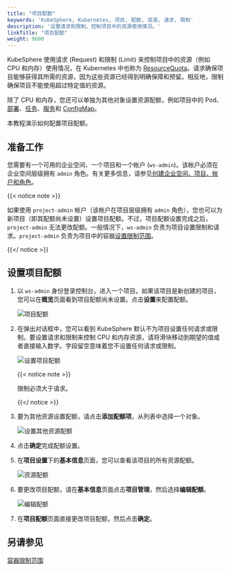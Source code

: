 ```yaml
---
title: "项目配额"
keywords: 'KubeSphere, Kubernetes, 项目, 配额, 资源, 请求, 限制'
description: '设置请求和限制，控制项目中的资源使用情况。'
linkTitle: "项目配额"
weight: 9600
---
```


KubeSphere 使用请求 (Request) 和限制 (Limit) 来控制项目中的资源（例如 CPU 和内存）使用情况，在 Kubernetes 中也称为 [ResourceQuota](https://kubernetes.io/zh/docs/concepts/policy/resource-quotas/)。请求确保项目能够获得其所需的资源，因为这些资源已经得到明确保障和预留。相反地，限制确保项目不能使用超过特定值的资源。

除了 CPU 和内存，您还可以单独为其他对象设置资源配额，例如项目中的 Pod、[部署](../../project-user-guide/application-workloads/deployments/)、[任务](../../project-user-guide/application-workloads/jobs/)、[服务](../../project-user-guide/application-workloads/services/)和 [ConfigMap](../../project-user-guide/configuration/configmaps/)。

本教程演示如何配置项目配额。

## 准备工作

您需要有一个可用的企业空间、一个项目和一个帐户 (`ws-admin`)。该帐户必须在企业空间层级拥有 `admin` 角色。有关更多信息，请参见[创建企业空间、项目、帐户和角色](../../quick-start/create-workspace-and-project/)。

{{< notice note >}}

如果使用 `project-admin` 帐户（该帐户在项目层级拥有 `admin` 角色），您也可以为新项目（即其配额尚未设置）设置项目配额。不过，项目配额设置完成之后，`project-admin` 无法更改配额。一般情况下，`ws-admin` 负责为项目设置限制和请求。`project-admin` 负责为项目中的容器[设置限制范围](../../project-administration/container-limit-ranges/)。 

{{</ notice >}} 

## 设置项目配额

1. 以 `ws-admin` 身份登录控制台，进入一个项目。如果该项目是新创建的项目，您可以在**概览**页面看到项目配额尚未设置。点击**设置**来配置配额。

   ![项目配额](/images/docs/zh-cn/workspace-administration-and-user-guide/project-quotas/project-quotas.PNG)

2. 在弹出对话框中，您可以看到 KubeSphere 默认不为项目设置任何请求或限制。要设置请求和限制来控制 CPU 和内存资源，请将滑块移动到期望的值或者直接输入数字。字段留空意味着您不设置任何请求或限制。

   ![设置项目配额](/images/docs/zh-cn/workspace-administration-and-user-guide/project-quotas/set-project-quotas.PNG)

   {{< notice note >}}

   限制必须大于请求。

   {{</ notice >}} 

3. 要为其他资源设置配额，请点击**添加配额项**，从列表中选择一个对象。

   ![设置其他资源配额](/images/docs/zh-cn/workspace-administration-and-user-guide/project-quotas/set-other-resource-quotas.PNG)

4. 点击**确定**完成配额设置。

5. 在**项目设置**下的**基本信息**页面，您可以查看该项目的所有资源配额。

   ![资源配额](/images/docs/zh-cn/workspace-administration-and-user-guide/project-quotas/resource-quotas.PNG)

6. 要更改项目配额，请在**基本信息**页面点击**项目管理**，然后选择**编辑配额**。

   ![编辑配额](/images/docs/zh-cn/workspace-administration-and-user-guide/project-quotas/edit-quotas.PNG)

7. 在**项目配额**页面直接更改项目配额，然后点击**确定**。

## 另请参见

[容器限制范围](../../project-administration/container-limit-ranges/)
